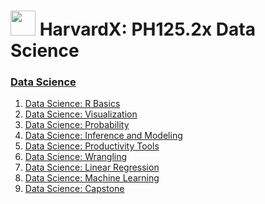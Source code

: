 # <img src="https://raccoongang.com/media/clients/logo-harvardx.png" width="40"> HarvardX: PH125.2x Data Science
<h3><a href="">Data Science</h3>
<ol>
  <li><a href="">Data Science: R Basics</li>
  <li><a href="">Data Science: Visualization</li>
  <li><a href="">Data Science: Probability</li>
  <li><a href="">Data Science: Inference and Modeling</li>
  <li><a href="">Data Science: Productivity Tools</li>
  <li><a href="">Data Science: Wrangling</li>
  <li><a href="">Data Science: Linear Regression</li>
  <li><a href="">Data Science: Machine Learning</li>
  <li><a href="">Data Science: Capstone</li>
</ol>
